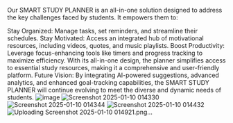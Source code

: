 Our SMART STUDY PLANNER is an all-in-one solution designed to address the key challenges faced by students.
 It empowers them to: 
 
Stay Organized: Manage tasks, set reminders, and streamline their schedules.
Stay Motivated: Access an integrated hub of motivational resources, including videos, quotes, and music playlists.
Boost Productivity: Leverage focus-enhancing tools like timers and progress tracking to maximize efficiency.
With its all-in-one design, the planner simplifies access to essential study resources, making it a comprehensive and user-friendly platform.
Future Vision:
	By integrating AI-powered suggestions, advanced analytics, and enhanced goal-tracking capabilities, the SMART STUDY PLANNER will continue evolving to meet the diverse and dynamic needs of students.
![image](https://github.com/user-attachments/assets/d366b792-57b4-4b87-b110-dac5ba9a3932)
![Screenshot 2025-01-10 014330](https://github.com/user-attachments/assets/e5e20b76-36cf-41d1-8f74-390b8f0ff634)
![Screenshot 2025-01-10 014344](https://github.com/user-attachments/assets/da98b7c5-337b-464e-9552-c35f1e122bea)
![Screenshot 2025-01-10 014432](https://github.com/user-attachments/assets/bbba4027-c422-4e9c-aba0-3b0f41bd3d49)
![Uploading Screenshot 2025-01-10 014921.png…]()

